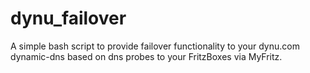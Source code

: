 # dynu_failover
A simple bash script to provide failover functionality to your dynu.com dynamic-dns based on dns probes to your FritzBoxes via MyFritz.
